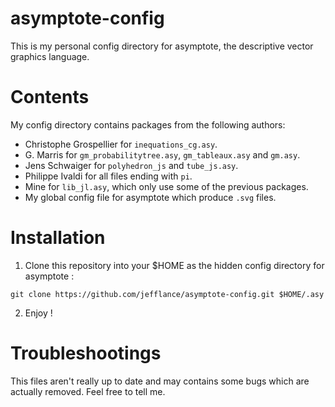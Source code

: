 # asymptote-config
This is my personal config directory for asymptote, the descriptive vector graphics language.

# Contents
My config directory contains packages from the following authors:
- Christophe Grospellier for `inequations_cg.asy`.
- G. Marris for `gm_probabilitytree.asy`, `gm_tableaux.asy` and `gm.asy`.
- Jens Schwaiger for `polyhedron_js` and `tube_js.asy`.
- Philippe Ivaldi for all files ending with `pi`.
- Mine for `lib_jl.asy`, which only use some of the previous packages.
- My global config file for asymptote which produce `.svg` files.

# Installation
1. Clone this repository into your $HOME as the hidden config directory for asymptote :

`git clone https://github.com/jefflance/asymptote-config.git $HOME/.asy`

2. Enjoy !

# Troubleshootings
This files aren't really up to date and may contains some bugs which are actually removed.
Feel free to tell me.
